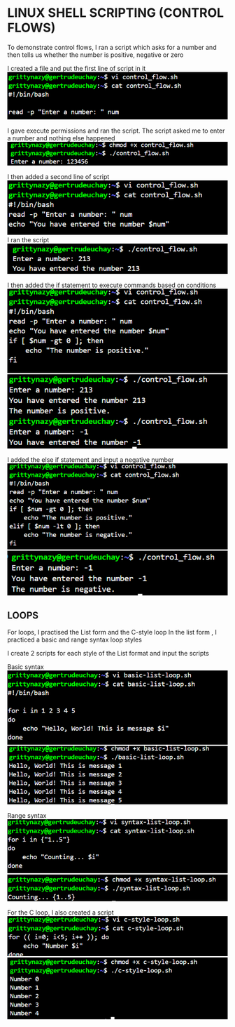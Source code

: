 # LINUX SHELL SCRIPTING (CONTROL FLOWS)
 To demonstrate control flows, I ran a script which asks for a number and then tells us whether the number is positive, negative or zero

 I created a file and put the first line of script in it 
 ![](./vi-cat.png)

 I gave execute permissions and ran the script. The script asked me to enter a number and nothing else happened
 ![](./chmod-run.png)
 
 I then added a second line of script
 ![](./vi-cat2.png)
 I ran the script
 ![](./run00.png)

 I then added the if statement to execute commands based on conditions
 ![](./vi-cat3.png)
 ![](./run3.png)

 I added the else if statement and input a negative number
 ![](./vi-cat4.png)
 ![](./run4.png)

 ## LOOPS
 For loops, I practised the List form and the C-style loop
 In the list form , I practiced a basic and range syntax loop styles

 I create 2 scripts for each style of the List format and input the scripts

 Basic syntax
 ![](./vi-cat-basic.png)
 ![](./run%20basic.png)

Range syntax
![](./vi-cat-syntax.png)
![](./run-syntax.png)

For the C loop, I also created a script
![](./vi-cat-cstyle.png)
![](./run-cstyle.png)

